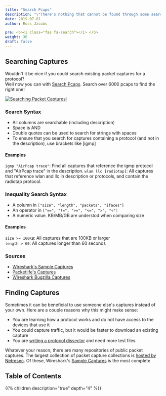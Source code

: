 ```yaml
---
title: "Search Pcaps"
description: "\"There's nothing that cannot be found through some search engine or on the Internet somewhere.\" – Eric Schmidt"
date: 2019-07-01
author: Ross Jacobs

pre: <b><i class="fas fa-search"></i> </b>
weight: 30
draft: false
---
```


## Searching Captures

Wouldn't it be nice if you could search existing packet captures for a protocol?  
Well now you can with [Search Pcaps](/search/pcaptable). Search over 6000 pcaps to find the right one!

<a href="/search/pcaptable"><img src="/images/pcapsearch_screenshot.png" alt="Searching Packet Capturesl" /></a>

### Search Syntax

* All columns are searchable (including description)
* Space is AND
* Double quotes can be used to search for strings with spaces
* To ensure that you search for captures containing a protocol (and not in the description), use brackets like [igmp]

#### Examples

`igmp "AirPcap trace"`: Find all captures that reference the igmp protocol and "AirPcap trace" in the description.
`wlan llc [radiotap]`: All captures that reference wlan and llc in description or protocols, and contain the radiotap protocol.

### Inequality Search Syntax

* A column in `["size", "length", "packets", "ifaces"]`
* An operator in `["==", "!=", ">=", "<=", ">", "<"]`
* A numeric value. KB/MB/GB are understod when comparing size

#### Examples

`size >= 100KB`: All captures that are 100KB or larger  
`length > 60`: All captures longer than 60 seconds

### Sources

* <a href="https://wiki.wireshark.org/SampleCaptures">Wireshark's Sample Captures</a>
* <a href="https://packetlife.net/captures/">Packetlife's Captures</a>
* <a href="https://bugs.wireshark.org/">Wireshark Bugzilla Captures</a>

## Finding Captures

Sometimes it can be beneficial to use someone else's captures instead of your own.
Here are a couple reasons why this might make sense:

* You are learning how a protocol works and do not have access to the devices that use it
* You could capture traffic, but it would be faster to download an existing capture
* You are [writing a protocol dissector](https://www.wireshark.org/docs/wsdg_html_chunked/ChDissectAdd.html) and need more test files

Whatever your reason, there are many repositories of public packet captures.
The largest collection of packet capture collections is [hosted by Netresec](https://www.netresec.com/?page=PcapFiles).
Of these, Wireshark's [Sample Captures](https://wiki.wireshark.org/SampleCaptures) is the most complete.

## Table of Contents

{{% children description="true" depth="4" %}}